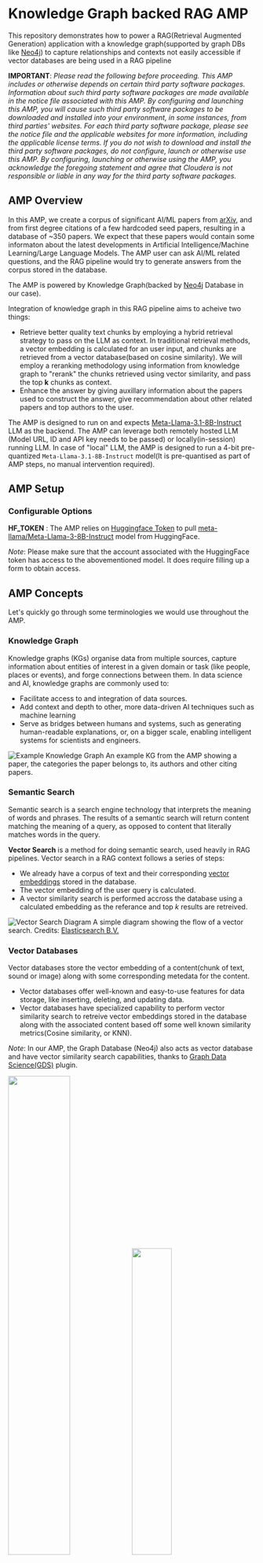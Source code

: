 # Knowledge Graph backed RAG AMP

This repository demonstrates how to power a RAG(Retrieval Augmented Generation) application with a knowledge graph(supported by graph DBs like [Neo4j](https://neo4j.com/)) to capture relationships and contexts not easily accessible if vector databases are being used in a RAG pipeline

**IMPORTANT**: *Please read the following before proceeding. This AMP includes or otherwise depends on certain third party software packages. Information about such third party software packages are made available in the notice file associated with this AMP. By configuring and launching this AMP, you will cause such third party software packages to be downloaded and installed into your environment, in some instances, from third parties' websites. For each third party software package, please see the notice file and the applicable websites for more information, including the applicable license terms. If you do not wish to download and install the third party software packages, do not configure, launch or otherwise use this AMP. By configuring, launching or otherwise using the AMP, you acknowledge the foregoing statement and agree that Cloudera is not responsible or liable in any way for the third party software packages.*

## AMP Overview

In this AMP, we create a corpus of significant AI/ML papers from [arXiv](https://arxiv.org/), and from first degree citations of a few hardcoded seed papers, resulting in a database of ~350 papers. We expect that these papers would contain some informaton about the latest developments in Artificial Intelligence/Machine Learning/Large Language Models. The AMP user can ask AI/ML related questions, and the RAG pipeline would try to generate answers from the corpus stored in the database.

The AMP is powered by Knowledge Graph(backed by [Neo4j](https://neo4j.com/) Database in our case).

Integration of knowledge graph in this RAG pipeline aims to acheive two things:
 - Retrieve better quality text chunks by employing a hybrid retrieval strategy to pass on the LLM as context. In traditional retrieval methods, a vector embedding is calculated for an user input, and chunks are retrieved from a vector database(based on cosine similarity). We will employ a reranking methodology using information from knowledge graph to "rerank" the chunks retrieved using vector similarity, and pass the top **k** chunks as context.
 - Enhance the answer by giving auxillary information about the papers used to construct the answer, give recommendation about other related papers and top authors to the user.

The AMP is designed to run on and expects [Meta-Llama-3.1-8B-Instruct](https://huggingface.co/meta-llama/Meta-Llama-3.1-8B-Instruct) LLM as the backend. The AMP can leverage both remotely hosted LLM (Model URL, ID and API key needs to be passed) or locally(in-session) running LLM. In case of "local" LLM, the AMP is designed to run a 4-bit pre-quantized `Meta-Llama-3.1-8B-Instruct` model(It is pre-quantised as part of AMP steps, no manual intervention required).

## AMP Setup

### Configurable Options

**HF_TOKEN** : The AMP relies on [Huggingface Token](https://huggingface.co/docs/hub/en/security-tokens) to pull [meta-llama/Meta-Llama-3-8B-Instruct](https://huggingface.co/meta-llama/Meta-Llama-3-8B-Instruct) model from HuggingFace.

*Note*: Please make sure that the account associated with the HuggingFace token has access to the abovementioned model. It does require filling up a form to obtain access.

## AMP Concepts

Let's quickly go through some terminologies we would use throughout the AMP.

### Knowledge Graph

Knowledge graphs (KGs) organise data from multiple sources, capture information about entities of interest in a given domain or task (like people, places or events), and forge connections between them. In data science and AI, knowledge graphs are commonly used to:

 - Facilitate access to and integration of data sources.
 - Add context and depth to other, more data-driven AI techniques such as machine learning
 - Serve as bridges between humans and systems, such as generating human-readable explanations, or, on a bigger scale, enabling intelligent systems for scientists and engineers. 

![Example Knowledge Graph](./assets/example_knowledge_graph.png)
<span class="caption">An example KG from the AMP showing a paper, the categories the paper belongs to, its authors and other citing papers.</span>

### Semantic Search

Semantic search is a search engine technology that interprets the meaning of words and phrases. The results of a semantic search will return content matching the meaning of a query, as opposed to content that literally matches words in the query.

**Vector Search** is a method for doing semantic search, used heavily in RAG pipelines. Vector search in a RAG context follows a series of steps:
 - We already have a corpus of text and their corresponding [vector embeddings](https://www.elastic.co/what-is/vector-embedding) stored in the database.
 - The vector embedding of the user query is calculated.
 - A vector similarity search is performed accross the database using a calculated embedding as the referance and top *k* results are retreived.

![Vector Search Diagram](./assets/vector-search-diagram.png)
<span class="caption">A simple diagram showing the flow of a vector search. Credits: [Elasticsearch B.V.](https://www.elastic.co/what-is/vector-embedding)</span>

### Vector Databases

Vector databases store the vector embedding of a content(chunk of text, sound or image) along with some corresponding metedata for the content.

 - Vector databases offer well-known and easy-to-use features for data storage, like inserting, deleting, and updating data.
 - Vector databases have specialized capability to perform vector similarity search to retreive vector embeddings stored in the database along with the associated content based off some well known similarity metrics(Cosine similarity, or KNN).

*Note*: In our AMP, the Graph Database (Neo4j) also acts as vector database and have vector similarity search capabilities, thanks to [Graph Data Science(GDS)](https://github.com/neo4j/graph-data-science) plugin.

<img src="./assets/paper_with_chunks.png"  width="50%" height="50%" /><img src="./assets/chunk_attributes.png"  width="40%" height="40%" />

<span class="caption">The diagrams show how chunks are connected to their source paper in the knowledge graph. Each chunk holds the text and the precomputed embedding of the text.</span>

### Retrieval Augmented Generation (RAG)

Retrieval-augmented generation (RAG) is a technique for enhancing the accuracy and reliability of generative AI models with facts fetched from external sources.

Steps involvded in a RAG pipeline (Ref:[Langchain](https://blog.langchain.dev/tutorial-chatgpt-over-your-data/)):
 - Ingestion of Data
   - Load data sources into text
   - Chunk the text: This is necessary because language models generally have a limit to the amount of text they can deal with, so creating as small chunks of text as possible is necessary.
   - Embed text: this involves creating a numerical embedding for each chunk of text. 
   - Load embeddings to vectorstore: this involves putting embeddings and documents into a vectorstore(Native vector database or graph database in our case).
   - ![RAG Ingestion Diagram](./assets/RAG-ingestion.png)
 - Querying of Data
   - Calculate vector embedding of the user query.
   - Lookup relevant documents: Using the embedding and vectorstore created during ingestion, we can look up relevant documents for the answer
   - Generate a response: Given the user query and the relevant documents as context, we can use a language model to generate a response.
   - ![RAG Query Diagram](./assets/RAG-query.png)

### Re-Ranking

Reranking is a part of two-stage retreival systems where:
 1. Using vector databases and embedding model, we retrieve a set of relevant documents.
 2. Reranker model is used to "rerank" the documents retrieved in the first stage, and then we cut-off the context at top `k` results.

#### [ColBERT](https://github.com/stanford-futuredata/ColBERT) based Reranking

ColBERT encodes each passage into a matrix of token-level embeddings. Then at search time, it embeds every query into another matrix and efficiently finds passages that contextually match the query using scalable vector-similarity (`MaxSim`) operators.
Each passage(or chunk) is assgined a ColBERT score based upon similarity to the user query, and the score can be used to "rerank" chunks retrieved by vector search.

## How does Knowledge Graph fit in our AMP?

We leverage KG in two ways in order to make this RAG system better than plain(vanilla) RAG:
 1. We aim to enhance the quality of context retreived by choosing chunks from relatively "high-quality" papers.
 2. Provide additional information about the papers used to answer a certain question, which could have been more complex in case of traditional vector databases.

### Hybrid RAG

Since we have a small but related set of AI/ML papers, there would be a lot of "citation" relationships between papers. We define a paper to be of **"Higher Quality"** if it has more number of citations. The number of citations can be computed for a specific paper from the knowledge graph that we have built.

We employ a "hybrid" strategy to retrieve chunks where we take into consideration the semantic similarity as well as the "quality" of the paper the chunk is coming from, before passing it to LLM as context.

#### Hybrid retrieval algorithm for top `k` chunks:
 1. Retrieve `4*k` chunks using vector similarity(to the user query) from the Database.
 2. Rerank the chunks using [ColBERT](#colbert-based-reranking), cut-off the number of chunks at `2*k`. Store the **ColBERT Score** as well.
 3. Calculate a **hybrid score** = `(normalized ColBERT score) + (normalised number of citations to the chunk's paper)`. Rerank again based on the hybrid score, and pick top `k` chunks as context.

### Additional Information for Papers Used

We instruct the LLM to provide us the [arXiv IDs](https://info.arxiv.org/help/arxiv_identifier.html) of the chunks used. We then use the arXiv IDs to extract some additional information about the papers so that user can search more about them. Retrieval of additional information have been made easy by graph databases, which could have been quite tricky in case of tradional vector databases. The information is then passed to the LLM for proper formatting of the response. Some of the information retrieved are:

 - Paper Title
 - Related Papers: Top 3 most cited papers which also cite the paper in question. Knowledge graph helps in capturing this information.
 - Top Authors: Top 3 most cited authors of the paper in question.
 - Summary: Summary of the paper's abstract in two lines.
<img src="./assets/top_authors_and_related_papers_example.png"  width="50%" height="50%" />

<span class="caption">The image shows "Top Authors" & "Related Papers" for the "Attention Is All You Need" paper.</span>

## AMP Flow

 1. The AMP and the underlying promts are designed to run on Llama 3 family of models, especially [Meta-Llama-3.1-8B-Instruct](https://huggingface.co/meta-llama/Meta-Llama-3.1-8B-Instruct). The first page gives two choices:
   - Use in-session 4-bit quantized version of Llama 3.1 Instruct. The model is already cached in the project volume as part of AMP steps.
   - Bring-Your-Own-Llama-3.1: You can provide OpenAI APi comptatible endpoint, along with Model ID and authorization token. There are various providers offering free tier API usage like [OpenRouter](https://openrouter.ai/models/meta-llama/llama-3.1-8b-instruct:free). Alternatively, you can also use Llama 3.1 hosted on **Cloudera AI Inference** service which has been [tech previewed](https://blog.cloudera.com/cloudera-introduces-ai-inference-service-with-nvidia-nim/).  
   ![LLM selection page](./assets/llm_selection_page.gif)

 2. In the next page, we can ask the RAG pipeline AI/ML related question. It will produce 3 outputs:
    - Answer using Vanilla RAG, as if we are running a plain old vector database, with no reranking of chunks.
    - Answer using Hybrid RAG, where we rerank the chunks based on the "quality" of the papers.
    - A follow-up information about the papers used to generate the answer in case of Hybrid RAG.
  
  3. The page also contains a "graphical" representation of the papers used, related papers and top authors.   
  ![RAG page](./assets/rag_page_gif.gif)

## AMP Requirements

### CPU
 - CML CPU workloads with resource profiles up to **(2 vCPU/16 GiB memory)** would be provisioned.
 - **Additional resource of (1 vCPU/4 GiB)** memory would be requested to run Neo4j graph DB instance. There is no requirement of GPU enabled node here, can it may be scheduled on CPU-only node as well.

### GPU
 - Nvidia GPU with 16GB vRAM is required at minimum(to run both the embedding model & quantized LLM).
   - Tested with Nvidia Tesla T4 GPU (AWS: [g4dn series](https://aws.amazon.com/ec2/instance-types/g4/), Azure: [Standard_NC4as_T4_v3](https://learn.microsoft.com/en-us/azure/virtual-machines/nct4-v3-series))

### CML Runtime
 - PBJ-wWrkbench - Python3.10 - Nvidia GPU - 2023.05
